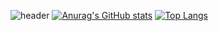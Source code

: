 ![header](https://capsule-render.vercel.app/api?type=wave&color=auto&height=300&section=header&text=yoonalex05&fontSize=90)
[![Anurag's GitHub stats](https://github-readme-stats.vercel.app/api?username=Jungyunhan-ai)](https://github.com/Jungyunhan-ai/github-readme-stats)
[![Top Langs](https://github-readme-stats.vercel.app/api/top-langs/?username=)](https:Jungyunhan-ai//github.com/Jungyunhan-ai/github-readme-stats)


